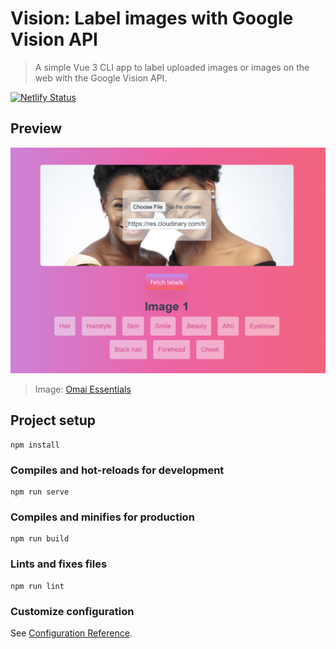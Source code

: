 # Vision: Label images with Google Vision API
> A simple Vue 3 CLI app to label uploaded images or images on the web with the Google Vision API.

[![Netlify Status](https://api.netlify.com/api/v1/badges/3908158f-ce32-43c6-9197-58e3270b3ae4/deploy-status)](https://app.netlify.com/sites/vision-app/deploys)

## Preview
![Remi](src/assets/remi.png)
> Image: [Omai Essentials](https://www.instagram.com/omai.essentials/?hl=en)

## Project setup
```
npm install
```

### Compiles and hot-reloads for development
```
npm run serve
```

### Compiles and minifies for production
```
npm run build
```

### Lints and fixes files
```
npm run lint
```

### Customize configuration
See [Configuration Reference](https://cli.vuejs.org/config/).
